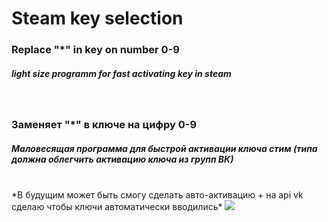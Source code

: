 # Steam key selection
<h3>Replace "*" in key on number 0-9</h3><h5>light size programm for fast activating key in steam</h5><br>
<h3>Заменяет "*" в ключе на цифру 0-9</h3><h5>Маловесящая программа для быстрой активации ключа стим (типа должна облегчить активацию ключа из групп ВК)</h5><br>
*В будущим может быть смогу сделать авто-активацию + на api vk сделаю чтобы ключи автоматически вводились*
<img src="https://i.imgur.com/QaPT6iW.gif">
